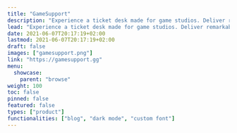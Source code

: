 ```yaml
---
title: "GameSupport"
description: "Experience a ticket desk made for game studios. Deliver remarkable experiences when your customers need you the most. Give a voice to your community."
lead: "Experience a ticket desk made for game studios. Deliver remarkable experiences when your customers need you the most. Give a voice to your community."
date: 2021-06-07T20:17:19+02:00
lastmod: 2021-06-07T20:17:19+02:00
draft: false
images: ["gamesupport.png"]
link: "https://gamesupport.gg"
menu:
  showcase:
    parent: "browse"
weight: 100
toc: false
pinned: false
featured: false
types: ["product"]
functionalities: ["blog", "dark mode", "custom font"]
---
```

